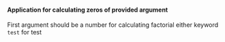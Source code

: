 #### Application for calculating zeros of provided argument

First argument should be a number for calculating factorial either keyword `test` for test